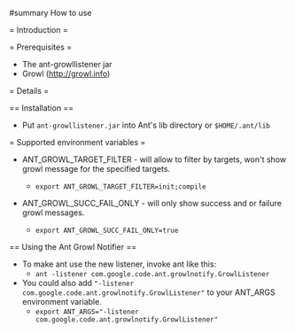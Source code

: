 #summary How to use

= Introduction =

= Prerequisites =

* The ant-growllistener jar
* Growl (http://growl.info)

= Details =

== Installation ==

* Put `ant-growllistener.jar` into Ant's lib directory or `$HOME/.ant/lib`

= Supported environment variables =

* ANT_GROWL_TARGET_FILTER - will allow to filter by targets, won't show growl message for the specified targets.
	- `export ANT_GROWL_TARGET_FILTER=init;compile`

* ANT_GROWL_SUCC_FAIL_ONLY - will only show success and or failure growl messages.
	- `export ANT_GROWL_SUCC_FAIL_ONLY=true` 


== Using the Ant Growl Notifier ==

* To make ant use the new listener, invoke ant like this:
	- `ant -listener com.google.code.ant.growlnotify.GrowlListener`
* You could also add `"-listener com.google.code.ant.growlnotify.GrowlListener"` to your ANT_ARGS environment variable.
	- `export ANT_ARGS="-listener com.google.code.ant.growlnotify.GrowlListener"`
